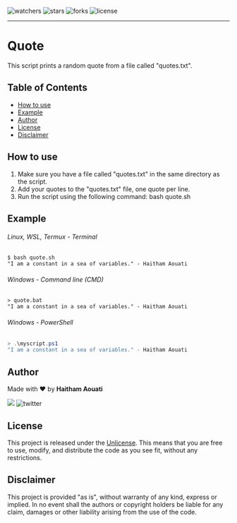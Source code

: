 ![watchers](https://custom-icon-badges.demolab.com/github/watchers/haithamaouati/quote?logo=eye)
![stars](https://custom-icon-badges.demolab.com/github/stars/haithamaouati/quote?logo=star)
![forks](https://custom-icon-badges.demolab.com/github/forks/haithamaouati/quote?logo=repo-forked)
![license](https://custom-icon-badges.demolab.com/github/license/haithamaouati/quote?logo=law)
___
# Quote
This script prints a random quote from a file called "quotes.txt".
## Table of Contents

- [How to use](#how-to-use)
- [Example](#example)
- [Author](#author)
- [License](#license)
- [Disclaimer](#disclaimer)

## How to use
1. Make sure you have a file called "quotes.txt" in the same directory as the script.
2. Add your quotes to the "quotes.txt" file, one quote per line.
3. Run the script using the following command: bash quote.sh

## Example
###### Linux, WSL, Termux - Terminal
```shell
$ bash quote.sh
"I am a constant in a sea of variables." - Haitham Aouati
```
###### Windows - Command line (CMD)
```batch
> quote.bat
"I am a constant in a sea of variables." - Haitham Aouati
```
###### Windows - PowerShell
```powershell
> .\myscript.ps1
"I am a constant in a sea of variables." - Haitham Aouati
```

## Author
Made with :heart: by **Haitham Aouati**

![](https://badgen.net/badge/icon/twitter?icon=twitter&label)
![twitter](https://badgen.net/twitter/follow/haithamaouati)

## License
This project is released under the [Unlicense](https://github.com/haithamaouati/Quote/blob/main/LICENSE). This means that you are free to use, modify, and distribute the code as you see fit, without any restrictions.

## Disclaimer
This project is provided "as is", without warranty of any kind, express or implied. In no event shall the authors or copyright holders be liable for any claim, damages or other liability arising from the use of the code.

